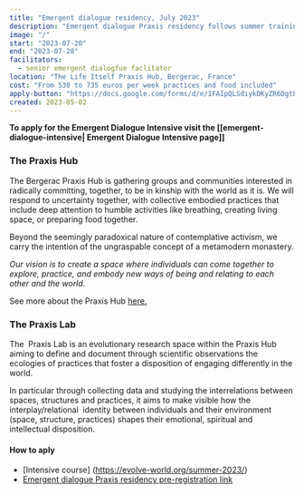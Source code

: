 ```yaml
---
title: "Emergent dialogue residency, July 2023"
description: "Emergent dialogue Praxis residency follows summer training intensive.A conscious communal living to enjoy and experience an ecology of practices where you will be able to deepen your practice of Emergent Dialogue among the general collective practices of sitting and collective care (sitting. cooking, cleaning, gardening together ) of the Praxis hub. During this time you will be able to do personal work around 6 hours per day and discover the wonderful gifts of Bergerac!"
image: "/"
start: "2023-07-20"
end: "2023-07-28"
facilitators:
  - senior emergent dialogfue faclitator 
location: "The Life Itself Praxis Hub, Bergerac, France"
cost: "From 530 to 735 euros per week practices and food included"
apply-button: "https://docs.google.com/forms/d/e/1FAIpQLSdiykDKyZR6DgtPKeYuNePy9sWc-qkIc4BVfKBRjkFWKvFp-g/viewform"
created: 2023-05-02
---
```


**To apply for the Emergent Dialogue Intensive visit the [[emergent-dialogue-intensive| Emergent Dialogue Intensive page]]**

### The Praxis Hub

The Bergerac Praxis Hub is gathering groups and communities interested in radically committing, together, to be in kinship with the world as it is. We will respond to uncertainty together, with collective embodied practices that include deep attention to humble activities like breathing, creating living space, or preparing food together. 

Beyond the seemingly paradoxical nature of contemplative activism, we carry the intention of the ungraspable concept of a metamodern monastery.

_Our vision is to create a space where individuals can come together to explore, practice, and embody new ways of being and relating to each other and the world._

See more about the Praxis Hub [here.](https://lifeitself.org/vault/hubs/bergerac)

### The Praxis Lab 

The  Praxis Lab is an evolutionary research space within the Praxis Hub aiming to define and document through scientific observations the ecologies of practices that foster a disposition of engaging differently in the world.

In particular through collecting data and studying the interrelations between spaces, structures and practices, it aims to make visible how the interplay/relational  identity between individuals and their environment (space, structure, practices) shapes their emotional, spiritual and intellectual disposition. 

#### How to aply 
- [Intensive course] (https://evolve-world.org/summer-2023/)
- [Emergent dialogue Praxis residency pre-registration link](https://docs.google.com/forms/d/e/1FAIpQLSdiykDKyZR6DgtPKeYuNePy9sWc-qkIc4BVfKBRjkFWKvFp-g/viewform)
